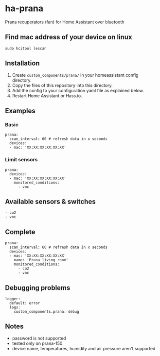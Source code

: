 # ha-prana
Prana recuperators (fan) for Home Assistant over bluetooth

## Find mac address of your device on linux
```
sudo hcitool lescan
```

## Installation

1. Create ```custom_components/prana/``` in your homeassistant config directory.
2. Copy the files of this repository into this directory.
3. Add the config to your configuration.yaml file as explained below.
4. Restart Home Assistant or Hass.io.


## Examples
### Basic
```
prana:
  scan_interval: 60 # refresh data in x seconds
  devices:
  - mac: 'XX:XX:XX:XX:XX:XX'
```

### Limit sensors
```
prana:
  devices:
  - mac: 'XX:XX:XX:XX:XX:XX'
    monitored_conditions:
      - voc
```

## Available sensors & switches
    - co2
    - voc
    
## Complete
```
prana:
  scan_interval: 60 # refresh data in x seconds
  devices:
  - mac: 'XX:XX:XX:XX:XX:XX'
    name: 'Prana living room'
    monitored_conditions:
      - co2
      - voc
```

## Debugging problems

```
logger:
  default: error
  logs:
    custom_components.prana: debug
```

## Notes
 - password is not supported
 - tested only on prana-150 
 - device name, temperatures, humidity and air pressure aren't supported
 
